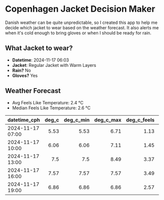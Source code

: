 
# Copenhagen Jacket Decision Maker

Danish weather can be quite unpredictable, so I created this app to help me decide which jacket to wear based on the weather forecast. 
It also alerts me when it's cold enough to bring gloves or when I should be ready for rain.

## What Jacket to wear?

- **Datetime**: 2024-11-17 06:03
- **Jacket**: Regular Jacket with Warm Layers
- **Rain?** No
- **Gloves?** Yes

## Weather Forecast
- Avg Feels Like Temperature: 2.4 °C
- Median Feels Like Temperature: 2.6 °C

| datetime_cph     |   deg_c |   deg_c_min |   deg_c_max |   deg_c_feels | weather   | wind   | rain   |
|:-----------------|--------:|------------:|------------:|--------------:|:----------|:-------|:-------|
| 2024-11-17 07:00 |    5.53 |        5.53 |        6.71 |          1.13 | Clouds    | High   | None   |
| 2024-11-17 10:00 |    6.06 |        6.06 |        7.11 |          1.45 | Clouds    | High   | None   |
| 2024-11-17 13:00 |    7.5  |        7.5  |        8.49 |          3.37 | Clouds    | High   | None   |
| 2024-11-17 16:00 |    7.57 |        7.57 |        7.57 |          3.49 | Clouds    | High   | None   |
| 2024-11-17 19:00 |    6.86 |        6.86 |        6.86 |          2.57 | Clouds    | High   | None   |
        